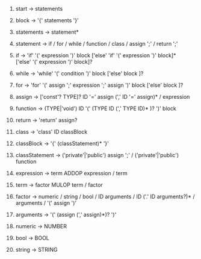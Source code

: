 
 01. start →
        statements

 02. block →
        '{' statements '}'

 03. statements →
        statement*

 04. statement →
        if
        / for
        / while
        / function
        / class
        / assign ';'
        / return ';'

 05. if →
        'if' '(' expression ')' block
        ['else' 'if' '(' expression ')' block]*  
        ['else' '(' expression ')' block]?

 06. while →
        'while' '(' condition ')' block
        ['else' block ]?

 07. for →
        'for' '(' assign ';' expression ';' assign ')' block
        ['else' block ]?

 08. assign →
        ['const'? TYPE]? ID '=' assign (',' ID '=' assign)*
        / expression

 09. function →
        (TYPE|'void') ID '(' (TYPE ID (',' TYPE ID)* )? ')' block

 10. return →
        'return' assign?

 11. class →
        'class' ID classBlock

 12. classBlock →
        '{' (classStatement)* '}'

 13. classStatement →
        ('private'|'public') assign ';'
        / ('private'|'public') function

 14. expression →
        term ADDOP expression
        / term

 15. term →
        factor MULOP term
        / factor

 16. factor →
        numeric
        / string
        / bool
        / ID arguments
        / ID ('.' ID arguments?)*
        / arguments
        / '(' assign ')'

 17. arguments →
        '(' (assign (',' assign)\*)? ')'

 18. numeric → NUMBER
 19. bool    → BOOL
 20. string  → STRING
